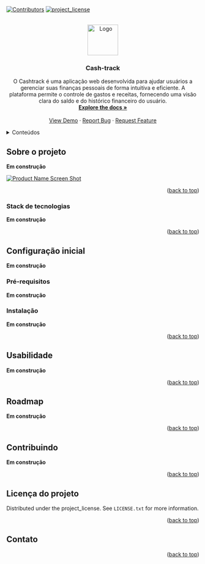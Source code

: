 <a id="readme-top"></a>

[![Contributors][contributors-shield]][contributors-url]
[![project_license][license-shield]][license-url]

<!-- PROJECT LOGO -->
<br />
<div align="center">
  <a href="https://github.com/P-py/cash-track">
    <img src="images/logo.png" alt="Logo" width="80" height="80">
  </a>

<h3 align="center">Cash-track</h3>

  <p align="center">
    O Cashtrack é uma aplicação web desenvolvida para ajudar usuários a gerenciar suas finanças pessoais de forma intuitiva e eficiente. A plataforma permite o controle de gastos e receitas, fornecendo uma visão clara do saldo e do histórico financeiro do usuário.
    <br />
    <a href="https://github.com/P-py/cash-track"><strong>Explore the docs »</strong></a>
    <br />
    <br />
    <a href="https://github.com/P-py/cash-track">View Demo</a>
    &middot;
    <a href="https://github.com/P-py/cash-track/issues/new?labels=bug&template=bug-report---.md">Report Bug</a>
    &middot;
    <a href="https://github.com/P-py/cash-track/issues/new?labels=enhancement&template=feature-request---.md">Request Feature</a>
  </p>
</div>



<!-- TABLE OF CONTENTS -->
<details>
  <summary>Conteúdos</summary>
  <ol>
    <li>
      <a href="#sobre-o-projeto">Sobre o projeto</a>
      <ul>
        <li><a href="#stack-de-tecnologias">Stack de tecnologias</a></li>
      </ul>
    </li>
    <li>
      <a href="#configuração-inicial">Configuração inicial</a>
      <ul>
        <li><a href="#pré-requisitos">Pré-requisitos</a></li>
        <li><a href="#instalação">Instalação</a></li>
      </ul>
    </li>
    <li><a href="#Usabilidade">Usabilidade</a></li>
    <li><a href="#roadmap">Roadmap</a></li>
    <li><a href="#contribuindo">Contribuindo</a></li>
    <li><a href="#licença-do-projeto">Licença do projeto</a></li>
    <li><a href="#contato">Contato</a></li>
  </ol>
</details>



<!-- ABOUT THE PROJECT -->
## Sobre o projeto

**Em construção**

[![Product Name Screen Shot][product-screenshot]](https://example.com)

<p align="right">(<a href="#readme-top">back to top</a>)</p>



### Stack de tecnologias

**Em construção**

<p align="right">(<a href="#readme-top">back to top</a>)</p>


<!-- GETTING STARTED -->
## Configuração inicial

**Em construção**

### Pré-requisitos

**Em construção**

### Instalação

**Em construção**

<p align="right">(<a href="#readme-top">back to top</a>)</p>


<!-- USAGE EXAMPLES -->
## Usabilidade

**Em construção**

<p align="right">(<a href="#readme-top">back to top</a>)</p>

<!-- ROADMAP -->
## Roadmap

**Em construção**

<p align="right">(<a href="#readme-top">back to top</a>)</p>

<!-- CONTRIBUTING -->
## Contribuindo

**Em construção**

<p align="right">(<a href="#readme-top">back to top</a>)</p>


<!-- LICENSE -->
## Licença do projeto

Distributed under the project_license. See `LICENSE.txt` for more information.

<p align="right">(<a href="#readme-top">back to top</a>)</p>


<!-- CONTACT -->
## Contato

<p align="right">(<a href="#readme-top">back to top</a>)</p>

[contributors-shield]: https://img.shields.io/github/contributors/P-py/cash-track.svg?style=for-the-badge
[contributors-url]: https://github.com/P-py/cash-track/graphs/contributors
[license-shield]: https://img.shields.io/github/license/P-py/cash-track.svg?style=for-the-badge
[license-url]: https://github.com/P-py/cash-track/blob/master/LICENSE.txt
[product-screenshot]: images/screenshot.png